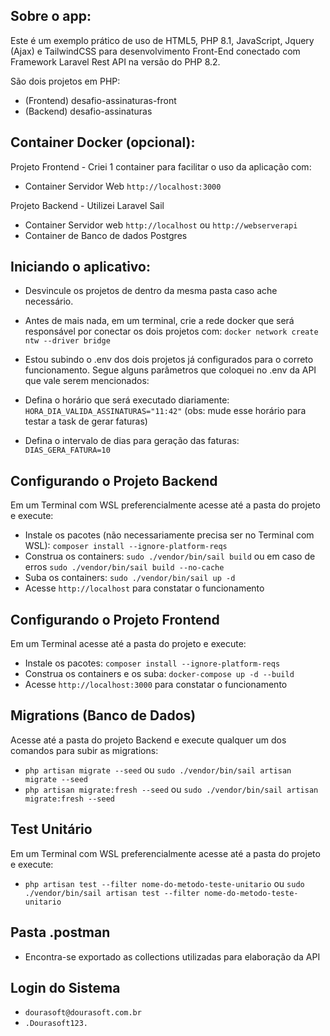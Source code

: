 ## Sobre o app:

Este é um exemplo prático de uso de HTML5, PHP 8.1, JavaScript, Jquery (Ajax) e TailwindCSS
para desenvolvimento Front-End conectado com Framework Laravel Rest API na versão do PHP 8.2.

São dois projetos em PHP:
- (Frontend) desafio-assinaturas-front
- (Backend)  desafio-assinaturas

## Container Docker (opcional):

Projeto Frontend - Criei 1 container para facilitar o uso da aplicação com:
- Container Servidor Web `http://localhost:3000`

Projeto Backend - Utilizei Laravel Sail
 - Container Servidor web `http://localhost` ou `http://webserverapi`
 - Container de Banco de dados Postgres

## Iniciando o aplicativo:

- Desvincule os projetos de dentro da mesma pasta caso ache necessário.

- Antes de mais nada, em um terminal, crie a rede docker que será responsável por conectar 
os dois projetos com: `docker network create ntw --driver bridge`

- Estou subindo o .env dos dois projetos já configurados para o correto funcionamento.
Segue alguns parâmetros que coloquei no .env da API que vale serem mencionados:

- Defina o horário que será executado diariamente: `HORA_DIA_VALIDA_ASSINATURAS="11:42"`
(obs: mude esse horário para testar a task de gerar faturas)

- Defina o intervalo de dias para geração das faturas: `DIAS_GERA_FATURA=10`

## Configurando o Projeto Backend

Em um Terminal com WSL preferencialmente acesse até a pasta do projeto e execute:
- Instale os pacotes (não necessariamente precisa ser no Terminal com WSL): `composer install --ignore-platform-reqs`
- Construa os containers: `sudo ./vendor/bin/sail build` ou em caso de erros `sudo ./vendor/bin/sail build --no-cache`
- Suba os containers: `sudo ./vendor/bin/sail up -d`
- Acesse `http://localhost` para constatar o funcionamento

## Configurando o Projeto Frontend

Em um Terminal acesse até a pasta do projeto e execute:
- Instale os pacotes: `composer install --ignore-platform-reqs`
- Construa os containers e os suba: `docker-compose up -d --build`
- Acesse `http://localhost:3000` para constatar o funcionamento

## Migrations (Banco de Dados)

Acesse até a pasta do projeto Backend e execute qualquer um dos comandos para subir as migrations:
- `php artisan migrate --seed` ou `sudo ./vendor/bin/sail artisan migrate --seed` 
- `php artisan migrate:fresh --seed` ou `sudo ./vendor/bin/sail artisan migrate:fresh --seed`

## Test Unitário

Em um Terminal com WSL preferencialmente acesse até a pasta do projeto e execute:
- `php artisan test --filter nome-do-metodo-teste-unitario` ou `sudo ./vendor/bin/sail artisan test --filter nome-do-metodo-teste-unitario` 

## Pasta .postman

- Encontra-se exportado as collections utilizadas para elaboração da API

## Login do Sistema

- `dourasoft@dourasoft.com.br`
- `.Dourasoft123.` 